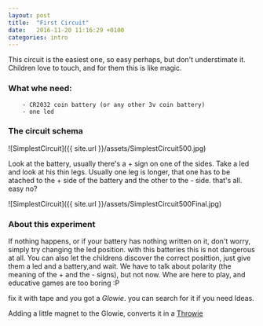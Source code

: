 ```yaml
---
layout: post
title:  "First Circuit"
date:   2016-11-20 11:16:29 +0100
categories: intro 
---
```

This circuit is the easiest one, so easy perhaps, but don't understimate it. Children love to touch, and for them this is like magic. 

### What whe need:
      
        - CR2032 coin battery (or any other 3v coin battery)
        - one led 

### The circuit schema


![SimplestCircuit]({{ site.url }}/assets/SimplestCircuit500.jpg)

Look at the battery, usually there's a + sign on one of the sides. Take a led and look at his thin legs. Usually one leg is longer, that one has to be atached to the + side of the battery and the other to the - side.
that's all. easy no?

![SimplestCircuit]({{ site.url }}/assets/SimplestCircuit500Final.jpg)

### About this experiment

If nothing happens, or if your battery has nothing written on it, don't worry, simply try changing the led position. with this batteries this is not dangerous at all.
You can also let the childrens discover the correct posittion, just give them a led and a battery,and wait.
We have to talk about polarity (the meaning of the + and the - signs), but not now. Whe are here to play, and educative games are too boring :P 

fix it with tape and you got a *Glowie*. you can search for it if you need Ideas.

Adding  a little magnet to the Glowie, converts it in a  [Throwie](https://en.wikipedia.org/wiki/LED_art#LED_throwies)
